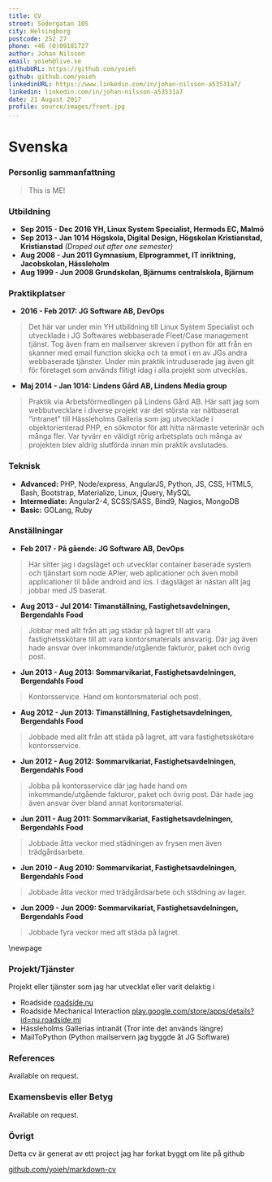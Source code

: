 ```yaml
---
title: CV
street: Södergatan 105
city: Helsingborg
postcode: 252 27
phone: +46 (0)09181727
author: Johan Nilsson
email: yoieh@live.se
githubURL: https://github.com/yoieh
github: github.com/yoieh
linkedinURL: https://www.linkedin.com/in/johan-nilsson-a53531a7/
linkedin: linkedin.com/in/johan-nilsson-a53531a7
date: 21 August 2017
profile: source/images/front.jpg
...
```


# Svenska

### Personlig sammanfattning

> This is ME!

### Utbildning

- **Sep 2015 - Dec 2016   YH, Linux System Specialist, Hermods EC, Malmö**
- **Sep 2013 - Jan 1014   Högskola, Digital Design, Högskolan Kristianstad, Kristianstad** *(Droped out after one semester)*
- **Aug 2008 - Jun 2011   Gymnasium, Elprogrammet, IT inriktning, Jacobskolan, Hässleholm**
- **Aug 1999 - Jun 2008   Grundskolan, Bjärnums centralskola, Bjärnum**

### Praktikplatser

- **2016 - Feb 2017:     JG Software AB, DevOps**

> Det här var under min YH utbildning till Linux System Specialist och utvecklade i JG Softwares webbaserade Fleet/Case management tjänst. Tog även fram en mailserver skreven i python för att från en skanner med email function skicka och ta emot i en av JGs andra webbaserade tjänster. Under min praktik intruduserade jag även git för företaget som används flitigt idag i alla projekt som utvecklas.

- **Maj 2014 - Jan 1014: Lindens Gård AB, Lindens Media group**

> Praktik via Arbetsförmedlingen på Lindens Gård AB. Här satt jag som webbutvecklare i diverse projekt var det största var nätbaserat “intranet” till Hässleholms Galleria som jag utvecklade i objektorienterad PHP, en sökmotor för att hitta närmaste veterinär och många fler. Var tyvärr en väldigt rörig arbetsplats och många av projekten blev aldrig slutförda innan min praktik avslutades.

### Teknisk

- **Advanced:** PHP, Node/express, AngularJS, Python, JS, CSS, HTML5, Bash, Bootstrap, Materialize, Linux, jQuery, MySQL
- **Intermediate:** Angular2-4, SCSS/SASS, Bind9, Nagios, MongoDB
- **Basic:** GOLang, Ruby

### Anställningar

- **Feb 2017 - På gående: JG Software AB, DevOps**

> Här sitter jag i dagsläget och utvecklar container baserade system och tjänstart som node APIer, web aplicationer och även mobil applicationer til både android and ios. I dagsläget är nästan allt jag jobbar med JS baserat.

- **Aug 2013 - Jul 2014: Timanställning, Fastighetsavdelningen, Bergendahls Food**

> Jobbar med allt från att jag städar på lagret till att vara fastighetsskötare till att vara kontorsmaterials ansvarig. Där jag även hade ansvar över inkommande/utgående fakturor, paket och övrig post.

- **Jun 2013 - Aug 2013: Sommarvikariat, Fastighetsavdelningen, Bergendahls Food**

> Kontorsservice. Hand om kontorsmaterial och post.

- **Aug 2012 - Jun 2013: Timanställning, Fastighetsavdelningen, Bergendahls Food**

> Jobbade med allt från att städa på lagret, att vara fastighetsskötare kontorsservice.

- **Jun 2012 - Aug 2012: Sommarvikariat, Fastighetsavdelningen, Bergendahls Food**

> Jobba på kontorsservice där jag hade hand om inkommande/utgående fakturor, paket och övrig post. Där hade jag även ansvar över bland annat kontorsmaterial.

- **Jun 2011 - Aug 2011: Sommarvikariat, Fastighetsavdelningen, Bergendahls Food**

> Jobbade åtta veckor med städningen av frysen men även trädgårdsarbete.

- **Jun 2010 - Aug 2010: Sommarvikariat, Fastighetsavdelningen, Bergendahls Food**

> Jobbade åtta veckor med trädgårdsarbete och städning av lager.

- **Jun 2009 - Jun 2009: Sommarvikariat, Fastighetsavdelningen, Bergendahls Food**

> Jobbade fyra veckor med att städa på lagret.

\newpage

### Projekt/Tjänster

Projekt eller tjänster som jag har utvecklat eller varit delaktig i

- Roadside [roadside.nu](http://roadside.nu/)
- Roadside Mechanical Interaction [play.google.com/store/apps/details?id=nu.roadside.mi](https://play.google.com/store/apps/details?id=nu.roadside.mi)
- Hässleholms Gallerias intranät (Tror inte det används längre)
- MailToPython (Python mailservern jag byggde åt JG Software)

### References

Available on request.

### Examensbevis eller Betyg

Available on request.

### Övrigt

Detta cv är generat av ett project jag har forkat byggt om lite på github

[github.com/yoieh/markdown-cv](https://github.com/yoieh/markdown-cv)